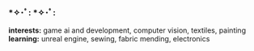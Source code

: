 ### *✧･ﾟ: *✧･ﾟ:
**interests:** game ai and development, computer vision, textiles, painting <br>
**learning:** unreal engine, sewing, fabric mending, electronics <br>


